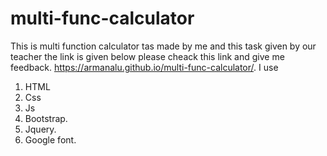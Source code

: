 # multi-func-calculator
This is multi function calculator tas made by me and this task given by our teacher the link is given below please cheack this link and give me feedback.
https://armanalu.github.io/multi-func-calculator/.
I use 
1) HTML
2) Css
3) Js
4) Bootstrap.
5) Jquery.
6) Google font.
